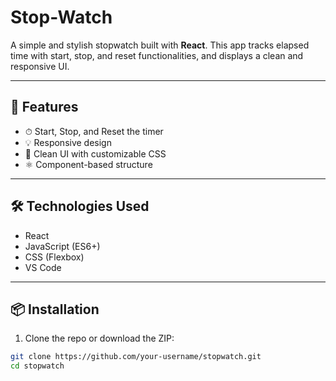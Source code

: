 # Stop-Watch

A simple and stylish stopwatch built with **React**. This app tracks elapsed time with start, stop, and reset functionalities, and displays a clean and responsive UI.


---

## 🚀 Features

- ⏱ Start, Stop, and Reset the timer
- 💡 Responsive design
- 🎨 Clean UI with customizable CSS
- ⚛️ Component-based structure

---

## 🛠️ Technologies Used

- React
- JavaScript (ES6+)
- CSS (Flexbox)
- VS Code

---

## 📦 Installation

1. Clone the repo or download the ZIP:

```bash
git clone https://github.com/your-username/stopwatch.git
cd stopwatch

